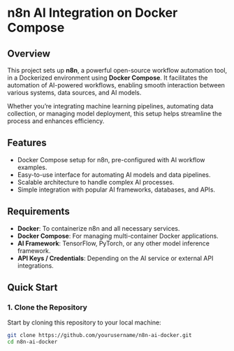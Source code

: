 # n8n AI Integration on Docker Compose

## Overview

This project sets up **n8n**, a powerful open-source workflow automation tool, in a Dockerized environment using **Docker Compose**. It facilitates the automation of AI-powered workflows, enabling smooth interaction between various systems, data sources, and AI models.

Whether you’re integrating machine learning pipelines, automating data collection, or managing model deployment, this setup helps streamline the process and enhances efficiency.

## Features

- Docker Compose setup for n8n, pre-configured with AI workflow examples.
- Easy-to-use interface for automating AI models and data pipelines.
- Scalable architecture to handle complex AI processes.
- Simple integration with popular AI frameworks, databases, and APIs.

## Requirements

- **Docker**: To containerize n8n and all necessary services.
- **Docker Compose**: For managing multi-container Docker applications.
- **AI Framework**: TensorFlow, PyTorch, or any other model inference framework.
- **API Keys / Credentials**: Depending on the AI service or external API integrations.

## Quick Start

### 1. Clone the Repository

Start by cloning this repository to your local machine:

```bash
git clone https://github.com/yourusername/n8n-ai-docker.git
cd n8n-ai-docker
